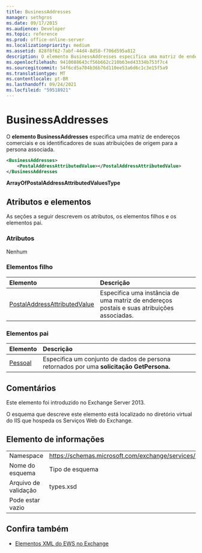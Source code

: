 ```yaml
---
title: BusinessAddresses
manager: sethgros
ms.date: 09/17/2015
ms.audience: Developer
ms.topic: reference
ms.prod: office-online-server
ms.localizationpriority: medium
ms.assetid: 828f8f62-7abf-44d4-8d58-f706d595a812
description: O elemento BusinessAddresses especifica uma matriz de endereços comerciais e os identificadores de suas atribuições de origem para a persona associada.
ms.openlocfilehash: 9410088643cf56b662c210b63ed43334b753f7c4
ms.sourcegitcommit: 54f6cd5a704b36b76d110ee53a6d6c1c3e15f5a9
ms.translationtype: MT
ms.contentlocale: pt-BR
ms.lasthandoff: 09/24/2021
ms.locfileid: "59518921"
---
```

# <a name="businessaddresses"></a>BusinessAddresses

O **elemento BusinessAddresses** especifica uma matriz de endereços comerciais e os identificadores de suas atribuições de origem para a persona associada. 
  
```XML
<BusinessAddresses>
    <PostalAddressAttributedValue></PostalAddressAttributedValue>
</BusinessAddresses
```

 **ArrayOfPostalAddressAttributedValuesType**
## <a name="attributes-and-elements"></a>Atributos e elementos

As seções a seguir descrevem os atributos, os elementos filhos e os elementos pai.
  
### <a name="attributes"></a>Atributos

Nenhum
  
### <a name="child-elements"></a>Elementos filho

|**Elemento**|**Descrição**|
|:-----|:-----|
|[PostalAddressAttributedValue](postaladdressattributedvalue.md) <br/> |Especifica uma instância de uma matriz de endereços postais e suas atribuições associadas.  <br/> |
   
### <a name="parent-elements"></a>Elementos pai

|**Elemento**|**Descrição**|
|:-----|:-----|
|[Pessoal](persona.md) <br/> |Especifica um conjunto de dados de persona retornados por uma **solicitação GetPersona.**  <br/> |
   
## <a name="remarks"></a>Comentários

Este elemento foi introduzido no Exchange Server 2013.
  
O esquema que descreve este elemento está localizado no diretório virtual do IIS que hospeda os Serviços Web do Exchange.
  
## <a name="element-information"></a>Elemento de informações

|||
|:-----|:-----|
|Namespace  <br/> |https://schemas.microsoft.com/exchange/services/2006/types  <br/> |
|Nome do esquema  <br/> |Tipo de esquema  <br/> |
|Arquivo de validação  <br/> |types.xsd  <br/> |
|Pode estar vazio  <br/> ||
   
## <a name="see-also"></a>Confira também



- [Elementos XML do EWS no Exchange](ews-xml-elements-in-exchange.md)

